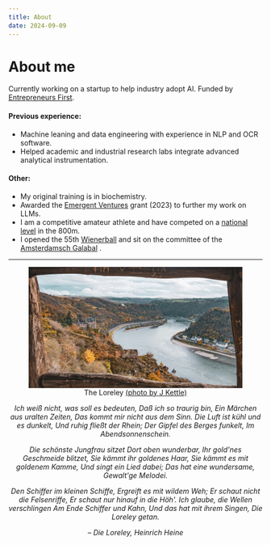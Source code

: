 ```yaml
---
title: About
date: 2024-09-09 
---
```


# About me

Currently working on a startup to help industry adopt AI. Funded by [Entrepreneurs First](https://www.joinef.com/).

#### Previous experience:
- Machine leaning and data engineering with experience in NLP and OCR software.
- Helped academic and industrial research labs integrate advanced analytical instrumentation.

#### Other:
- My original training is in biochemistry.
- Awarded the [Emergent Ventures](https://marginalrevolution.com/marginalrevolution/2023/09/emergent-ventures-winners-29th-cohort.html) grant (2023) to further my work on LLMs.
- I am a competitive amateur athlete and have competed on a [national level](https://worldathletics.org/athletes/netherlands/lukas-bogacz-15091779) in the 800m. 
- I opened the 55th [Wienerball](https://wienerball.nl/) and sit on the committee of the [Amsterdamsch Galabal](https://amsterdamschgalabal.nl/organisatie/) . 

---

<figure style="text-align: center;">
  <img src="image.png" alt="The Loreley" style="display: block; margin: 0 auto;">
  <figcaption>The Loreley <a href="https://unsplash.com/@joshuakettle" target="_blank" rel="noopener noreferrer">(photo by J Kettle)</a></figcaption>
</figure>

<i style="text-align: center; display: block;">

Ich weiß nicht, was soll es bedeuten, 
Daß ich so traurig bin, 
Ein Märchen aus uralten Zeiten,
Das kommt mir nicht aus dem Sinn.
Die Luft ist kühl und es dunkelt,
Und ruhig fließt der Rhein;
Der Gipfel des Berges funkelt,
Im Abendsonnenschein.

Die schönste Jungfrau sitzet
Dort oben wunderbar,
Ihr gold'nes Geschmeide blitzet,
Sie kämmt ihr goldenes Haar,
Sie kämmt es mit goldenem Kamme,
Und singt ein Lied dabei;
Das hat eine wundersame,
Gewalt'ge Melodei.

Den Schiffer im kleinen Schiffe,
Ergreift es mit wildem Weh;
Er schaut nicht die Felsenriffe,
Er schaut nur hinauf in die Höh'.
Ich glaube, die Wellen verschlingen
Am Ende Schiffer und Kahn,
Und das hat mit ihrem Singen,
Die Loreley getan.

<cite>– *Die Loreley*, Heinrich Heine</cite>
</i>